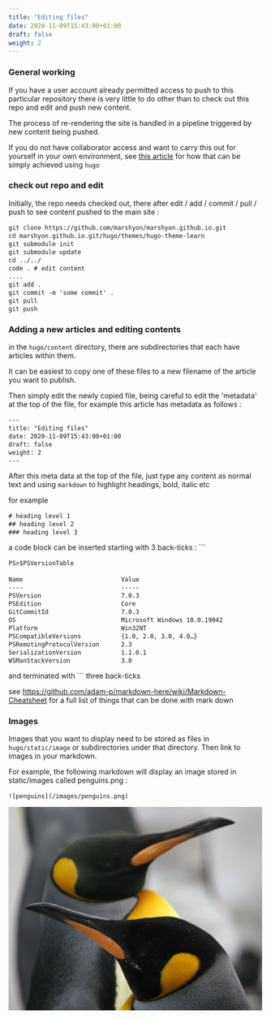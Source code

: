 ```yaml
---
title: "Editing files"
date: 2020-11-09T15:43:00+01:00
draft: false
weight: 2
---
```


### General working 

If you have a user account already permitted access to push to this particular repository there is very little to do other than to check out this repo and edit and push new content. 

The process of re-rendering the site is handled in a pipeline triggered by new content being pushed.

If you do not have collaborator access and want to carry this out for yourself in your own environment, see [this article](/getting-started/cloning_this_repository_and_regenerating_the_site_locally/) for how that can be simply achieved using `hugo`

### check out repo and edit

Initially, the repo needs checked out, there after edit / add / commit / pull / push to see content pushed to the main site :

```
git clone https://github.com/marshyon/marshyon.github.io.git
cd marshyon.github.io.git/hugo/themes/hugo-theme-learn
git submodule init
git submodule update
cd ../../
code . # edit content
....
git add .
git commit -m 'some commit' .
git pull
git push
```

### Adding a new articles and editing contents

in the `hugo/content` directory, there are subdirectories that each have articles within them. 

It can be easiest to copy one of these files to a new filename of the article you want to publish.

Then simply edit the newly copied file, being careful to edit the 'metadata' at the top of the file, for example this article has metadata as follows :

```
---
title: "Editing files"
date: 2020-11-09T15:43:00+01:00
draft: false
weight: 2
---
```

After this meta data at the top of the file, just type any content as normal text and using `markdown` to highlight headings, bold, italic etc

for example

```
# heading level 1
## heading level 2
### heading level 3
```

a code block can be inserted starting with 3 back-ticks : ``` 

```
PS>$PSVersionTable

Name                           Value
----                           -----
PSVersion                      7.0.3
PSEdition                      Core
GitCommitId                    7.0.3
OS                             Microsoft Windows 10.0.19042
Platform                       Win32NT
PSCompatibleVersions           {1.0, 2.0, 3.0, 4.0…}
PSRemotingProtocolVersion      2.3
SerializationVersion           1.1.0.1
WSManStackVersion              3.0
```
and terminated with ``` three back-ticks


see https://github.com/adam-p/markdown-here/wiki/Markdown-Cheatsheet for a full list of things that can be done with mark down 

### Images

Images that you want to display need to be stored as files in `hugo/static/image` or subdirectories under that directory. Then link to images in your markdown.

For example, the following markdown will display an image stored in static/images called penguins.png :

```
![penguins](/images/penguins.png)
```

![penguins](/images/penguins_scaled.png)

